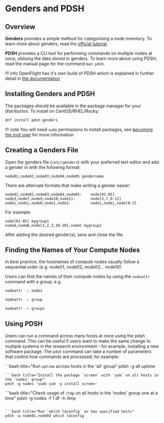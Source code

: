 # Genders and PDSH

## Overview

**Genders** provides a simple method for categorising a node inventory. To learn more about genders, read the [official tutorial](https://github.com/chaos/genders/blob/master/TUTORIAL).

**PDSH** provides a CLI tool for performing commands on multiple nodes at once, utilising the data stored in genders. To learn more about using PDSH, read the manual page for the command `man pdsh`.

!!! info
    OpenFlight has it's own build of PDSH which is explained in further detail in [the documentation](/flight-environment/)

## Installing Genders and PDSH

The packages should be available in the package manager for your distribution. To install on CentOS/RHEL/Rocky:

```bash
dnf install pdsh genders
```

!!! note
    You will need `sudo` permissions to install packages, see [becoming the root user](/hpc-environment-basics/linux-usage/cli-basics/becoming-root/) for more information

## Creating a Genders File

Open the genders file (`/etc/genders`) with your preferred text editor and add a gender in with the following format:

```
node01,node02,node03,node04,node05 gendername
```

There are alternate formats that make writing a gender easier:

```
node01,node02,node03,node04,node05:    node[01-05]
node3,node7,node9,node10,node11:       node[3,7,9-11]
nodei,nodej,node0,node1,node2:         nodei,nodej,node[0-2]
```

For example:

```
node[01-05] mygroup1
nodeA,nodeB,node[1,2,3,10-20],nodeC mygroup2
```

After adding the desired gender(s), save and close the file.

## Finding the Names of Your Compute Nodes

In best practice, the hostnames of compute nodes usually follow a sequential order (e.g. node01, node02, node03... node10).

Users can find the names of their compute nodes by using the `nodeattr` command with a group; e.g.

```bash title="Show a space-separated list of hosts in the group 'nodes'"
nodeattr -s nodes
```

```bash title="Show a comma-separated list of hosts in the group 'group'"
nodeattr -c group
```

```bash title="Show a newline-separate list of hosts in the group 'groups'"
nodeattr -n groups
```

## Using PDSH

Users can run a command across many hosts at once using the pdsh command. This can be useful if users want to make the same change to multiple systems in the research environment - for example, installing a new software package. The `pdsh` command can take a number of parameters that control how commands are processed; for example:

```bash title="Run `uptime` across hosts in the 'all' group" 
pdsh -g all uptime
```
```bash title="Install the package `screen` with `yum` on all hosts in the 'nodes' group"
pdsh -g nodes 'sudo yum -y install screen'
```

```bash title="Check usage of `/tmp` on all hosts in the 'nodes' group one at a time"
pdsh -g nodes -f 1 df -h /tmp
```

```bash title="Run `which ldconfig` on two specified hosts"
pdsh -w node01,node03 which ldconfig
```
